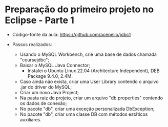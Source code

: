 # Preparação do primeiro projeto no Eclipse - Parte 1

- Código-fonte da aula: https://github.com/acenelio/jdbc1

- Passos realizados:
  - Usando o MySQL Workbench, crie uma base de dados chamada "coursejdbc";
  - Baixar o MySQL Java Connector;
    - Instalei o Ubuntu Linux 22.04 (Architecture Independent), DEB Package 9.4.0, 2.4M.
  - Caso ainda não exista, criar uma User Library contendo o arquivo .jar do driver do MySQL;
  - Criar um novo Java Project;
  - Na pasta raiz do projeto, criar um arquivo "db.properties" contendo os dados de conexão;
  - No pacote "db", criar uma exceção personalizada DbException;
  - No pacote "db", criar uma classe DB com métodos estáticos auxiliares.
